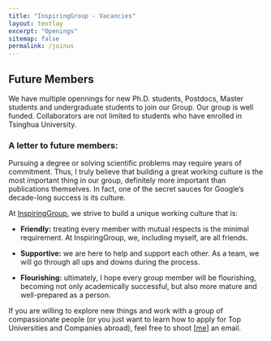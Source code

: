 ```yaml
---
title: "InspiringGroup - Vacancies"
layout: textlay
excerpt: "Openings"
sitemap: false
permalink: /joinus
---
```


## Future Members

<div class="largefont">
We have multiple opennings for new Ph.D. students, Postdocs, Master students and undergraduate students to join our Group. Our group is well funded. Collaborators are not limited to students who have enrolled in Tsinghua University. 
</div>

### A letter to future members: 

<div class="largefont">
Pursuing a degree or solving scientific problems may require years of commitment. Thus, I truly believe that building a great working culture is the most important thing in our group, definitely more important than publications themselves. In fact, one of the secret sauces for Google’s decade-long success is its culture. 

At [InspiringGroup](.), we strive to build a unique working culture that is: 

* **Friendly:** treating every member with mutual respects is the minimal requirement. At InspiringGroup, we, including myself, are all friends. 

* **Supportive:** we are here to help and support each other. As a team, we will go through all ups and downs during the process.

* **Flourishing:** ultimately, I hope every group member will be flourishing, becoming not only academically successful, but also more mature and well-prepared as a person.
 
If you are willing to explore new things and work with a group of compassionate people (or you just want to learn how to apply for Top Universities and Companies abroad), feel free to shoot [[me]](./team) an email. 
</div>

<br />

